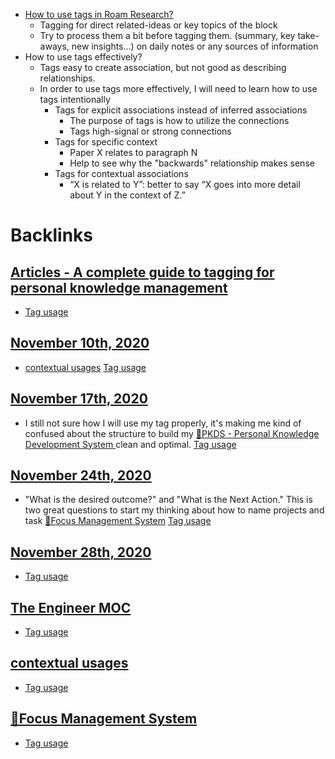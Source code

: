 - [How to use tags in Roam Research?](<How to use tags in Roam Research?.md>)
    - Tagging for direct related-ideas or key topics of the block
    - Try to process them a bit before tagging them. (summary, key take-aways, new insights...) on daily notes or any sources of information
- How to use tags effectively?
    - Tags easy to create association, but not good as describing relationships.
    - In order to use tags more effectively, I will need to learn how to use tags intentionally
        - Tags for explicit associations instead of inferred associations
            - The purpose of tags is how to utilize the connections
            - Tags high-signal or strong connections
        - Tags for specific context
            - Paper X relates to paragraph N
            - Help to see why the "backwards" relationship makes sense
        - Tags for contextual associations
            - “X is related to Y”: better to say “X goes into more detail about Y in the context of Z.”

# Backlinks
## [Articles - A complete guide to tagging for personal knowledge management](<Articles - A complete guide to tagging for personal knowledge management.md>)
- [Tag usage](<Tag usage.md>)

## [November 10th, 2020](<November 10th, 2020.md>)
- [contextual usages](<contextual usages.md>) [Tag usage](<Tag usage.md>)

## [November 17th, 2020](<November 17th, 2020.md>)
- I still not sure how I will use my tag properly, it's making me kind of confused about the structure to build my [🌲PKDS - Personal Knowledge Development System ](<🌲PKDS - Personal Knowledge Development System .md>) clean and optimal. [Tag usage](<Tag usage.md>)

## [November 24th, 2020](<November 24th, 2020.md>)
- "What is the desired outcome?" and "What is the Next Action." This is two great questions to start my thinking about how to name projects and task [🌲Focus Management System](<🌲Focus Management System.md>) [Tag usage](<Tag usage.md>)

## [November 28th, 2020](<November 28th, 2020.md>)
- [Tag usage](<Tag usage.md>)

## [The Engineer MOC](<The Engineer MOC.md>)
- [Tag usage](<Tag usage.md>)

## [contextual usages](<contextual usages.md>)
- [Tag usage](<Tag usage.md>)

## [🌲Focus Management System](<🌲Focus Management System.md>)
- [Tag usage](<Tag usage.md>)

